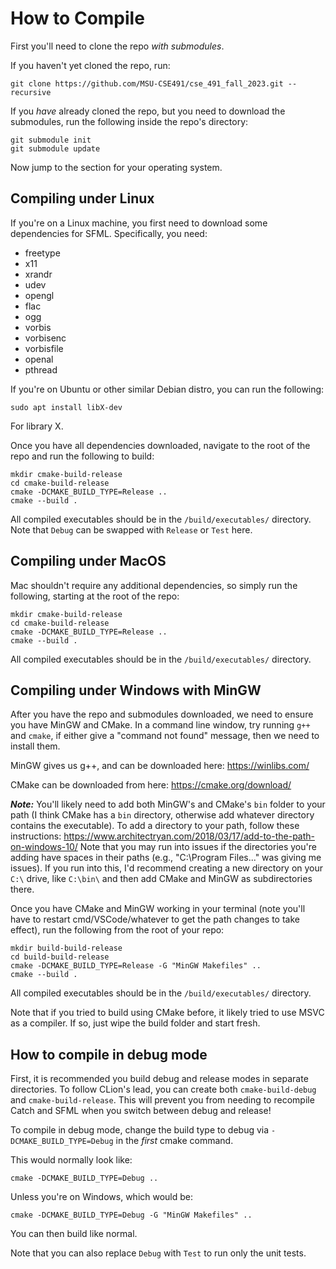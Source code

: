 # How to Compile

First you'll need to clone the repo _with submodules_. 

If you haven't yet cloned the repo, run: 
```
git clone https://github.com/MSU-CSE491/cse_491_fall_2023.git --recursive
```

If you _have_ already cloned the repo, but you need to download the submodules, run the following inside the repo's directory:
```
git submodule init
git submodule update
```

Now jump to the section for your operating system.

## Compiling under Linux

If you're on a Linux machine, you first need to download some dependencies for SFML. 
Specifically, you need: 
- freetype
- x11
- xrandr
- udev
- opengl
- flac
- ogg
- vorbis
- vorbisenc
- vorbisfile
- openal
- pthread

If you're on Ubuntu or other similar Debian distro, you can run the following: 
```
sudo apt install libX-dev
```
For library X. 

Once you have all dependencies downloaded, navigate to the root of the repo and run the following to build: 
```
mkdir cmake-build-release
cd cmake-build-release
cmake -DCMAKE_BUILD_TYPE=Release ..
cmake --build .
```
All compiled executables should be in the `/build/executables/` directory. 
Note that `Debug` can be swapped with `Release` or `Test` here.

## Compiling under MacOS

Mac shouldn't require any additional dependencies, so simply run the following, starting at the root of the repo:
```
mkdir cmake-build-release
cd cmake-build-release
cmake -DCMAKE_BUILD_TYPE=Release ..
cmake --build .
```
All compiled executables should be in the `/build/executables/` directory. 

## Compiling under Windows with MinGW

After you have the repo and submodules downloaded, we need to ensure you have MinGW and CMake.
In a command line window, try running `g++` and `cmake`, if either give a "command not found" message, then we need to install them. 

MinGW gives us g++, and can be downloaded here: https://winlibs.com/

CMake can be downloaded from here: https://cmake.org/download/

***Note:*** You'll likely need to add both MinGW's and CMake's `bin` folder to your path (I think CMake has a `bin` directory, otherwise add whatever directory contains the executable). 
To add a directory to your path, follow these instructions: https://www.architectryan.com/2018/03/17/add-to-the-path-on-windows-10/
Note that you may run into issues if the directories you're adding have spaces in their paths (e.g., "C:\Program Files\..." was giving me issues). If you run into this, I'd recommend creating a new directory on your `C:\` drive, like `C:\bin\` and then add CMake and MinGW as subdirectories there. 

Once you have CMake and MinGW working in your terminal (note you'll have to restart cmd/VSCode/whatever to get the path changes to take effect), run the following from the root of your repo:
```
mkdir build-build-release
cd build-build-release
cmake -DCMAKE_BUILD_TYPE=Release -G "MinGW Makefiles" ..
cmake --build .
```

All compiled executables should be in the `/build/executables/` directory. 

Note that if you tried to build using CMake before, it likely tried to use MSVC as a compiler. If so, just wipe the build folder and start fresh. 

## How to compile in debug mode

First, it is recommended you build debug and release modes in separate directories. 
To follow CLion's lead, you can create both `cmake-build-debug` and `cmake-build-release`.
This will prevent you from needing to recompile Catch and SFML when you switch between debug and release!

To compile in debug mode, change the build type to debug via `-DCMAKE_BUILD_TYPE=Debug` in the _first_ cmake command. 

This would normally look like: 
```
cmake -DCMAKE_BUILD_TYPE=Debug ..
```
Unless you're on Windows, which would be:

```
cmake -DCMAKE_BUILD_TYPE=Debug -G "MinGW Makefiles" ..
```

You can then build like normal. 

Note that you can also replace `Debug` with `Test` to run only the unit tests.
